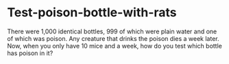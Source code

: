 # Test-poison-bottle-with-rats
There were 1,000 identical bottles, 999 of which were plain water and one of which was poison.
Any creature that drinks the poison dies a week later.
Now, when you only have 10 mice and a week, how do you test which bottle has poison in it?
